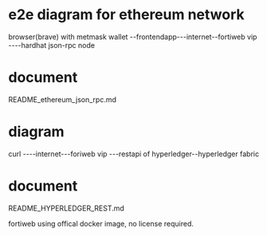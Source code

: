 # e2e diagram for ethereum network
browser(brave) with metmask wallet --frontendapp---internet--fortiweb vip ----hardhat json-rpc node

# document
README_ethereum_json_rpc.md

# diagram

curl ----internet---foriweb vip ---restapi of hyperledger--hyperledger fabric 

# document
README_HYPERLEDGER_REST.md


fortiweb using offical docker image, no license required.



